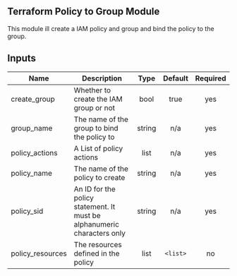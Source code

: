 ## Terraform Policy to Group Module

This module ill create a IAM policy and group and bind the policy to the group.

## Inputs

| Name | Description | Type | Default | Required |
|------|-------------|:----:|:-----:|:-----:|
| create\_group | Whether to create the IAM group or not | bool | true | yes |
| group\_name | The name of the group to bind the policy to | string | n/a | yes |
| policy\_actions | A List of policy actions | list | n/a | yes |
| policy\_name | The name of the policy to create | string | n/a | yes |
| policy\_sid | An ID for the policy statement. It must be alphanumeric characters only | string | n/a | yes |
| policy\_resources | The resources defined in the policy | list | `<list>` | no |

